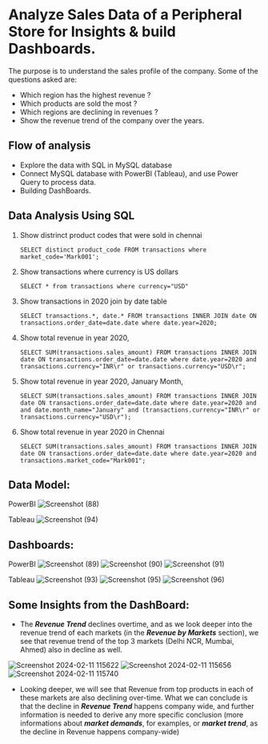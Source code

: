 # Analyze Sales Data of a Peripheral Store for Insights & build Dashboards.  
The purpose is to understand the sales profile of the company. Some of the questions asked are:
- Which region has the highest revenue ?
- Which products are sold the most ?
- Which regions are declining in revenues ?
- Show the revenue trend of the company over the years.

## Flow of analysis
- Explore the data with SQL in MySQL database  
- Connect MySQL database with PowerBI (Tableau), and use Power Query to process data.
- Building DashBoards.

## Data Analysis Using SQL
1. Show distrinct product codes that were sold in chennai

    `SELECT distinct product_code FROM transactions where market_code='Mark001';`

1. Show transactions where currency is US dollars

    `SELECT * from transactions where currency="USD"`

1. Show transactions in 2020 join by date table

    `SELECT transactions.*, date.* FROM transactions INNER JOIN date ON transactions.order_date=date.date where date.year=2020;`

1. Show total revenue in year 2020,

    `SELECT SUM(transactions.sales_amount) FROM transactions INNER JOIN date ON transactions.order_date=date.date where date.year=2020 and transactions.currency="INR\r" or transactions.currency="USD\r";`
	
1. Show total revenue in year 2020, January Month,

    `SELECT SUM(transactions.sales_amount) FROM transactions INNER JOIN date ON transactions.order_date=date.date where date.year=2020 and and date.month_name="January" and (transactions.currency="INR\r" or transactions.currency="USD\r");`

1. Show total revenue in year 2020 in Chennai

    `SELECT SUM(transactions.sales_amount) FROM transactions INNER JOIN date ON transactions.order_date=date.date where date.year=2020
and transactions.market_code="Mark001";`

## Data Model:
PowerBI
![Screenshot (88)](https://github.com/DannyQN123/Sales_Insight_DataAnalysis/assets/107457149/1f2c989a-5aa3-4c4f-a802-c8154294158e)

Tableau
![Screenshot (94)](https://github.com/DannyQN123/Sales_Insight_DataAnalysis/assets/107457149/d7f66425-e825-4c63-8567-69e0287af5d2)


## Dashboards:
PowerBI
![Screenshot (89)](https://github.com/DannyQN123/Sales_Insight_DataAnalysis/assets/107457149/984db5a1-e267-4985-92d5-55ef965b3a86)
![Screenshot (90)](https://github.com/DannyQN123/Sales_Insight_DataAnalysis/assets/107457149/9a134686-739b-4175-8aab-58f6096bec9d)
![Screenshot (91)](https://github.com/DannyQN123/Sales_Insight_DataAnalysis/assets/107457149/d377c868-89d5-4f15-8914-a120dfe37837)

Tableau
![Screenshot (93)](https://github.com/DannyQN123/Sales_Insight_DataAnalysis/assets/107457149/8ebce609-e159-4fd2-966d-bf7bc9f1df84)
![Screenshot (95)](https://github.com/DannyQN123/Sales_Insight_DataAnalysis/assets/107457149/cb6d1a9a-2bd0-4002-b941-2d66538b8ea5)
![Screenshot (96)](https://github.com/DannyQN123/Sales_Insight_DataAnalysis/assets/107457149/517d4824-7860-4139-9d72-8c2c3ba8e567)

## Some Insights from the DashBoard: 
- The ***Revenue Trend*** declines overtime, and as we look deeper into the revenue trend of each markets (in the ***Revenue by Markets*** section), we see that revenue trend of the top 3 markets (Delhi NCR, Mumbai, Ahmed) also in decline as well.

![Screenshot 2024-02-11 115622](https://github.com/DannyQN123/Sales_Insight_DataAnalysis/assets/107457149/67162b56-15ff-4b89-a765-df94f7f219e4)
![Screenshot 2024-02-11 115656](https://github.com/DannyQN123/Sales_Insight_DataAnalysis/assets/107457149/e3941a3f-002e-4362-89c2-97c52af197ab)
![Screenshot 2024-02-11 115740](https://github.com/DannyQN123/Sales_Insight_DataAnalysis/assets/107457149/0c1f851d-4c35-4f17-98e2-ca344c289210)  

- Looking deeper, we will see that Revenue from top products in each of these markets are also declining over-time. What we can conclude is that the decline in ***Revenue Trend*** happens company wide, and further information is needed to derive any more specific conclusion (more informations about ***market demands***, for examples, or ***market trend***, as the decline in Revenue happens company-wide)  

    
